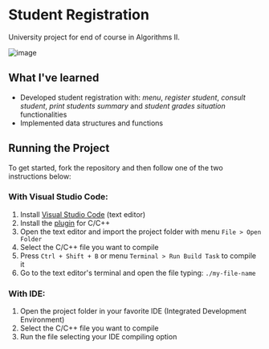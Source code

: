 # Student Registration
University project for end of course in Algorithms II.

![image](https://user-images.githubusercontent.com/12193814/87851745-2c4aac00-c8d2-11ea-8a00-f3b8c693bf80.png)

## What I've learned

- Developed student registration with: *menu*, *register student*, *consult student*, *print students summary* and *student grades situation* functionalities
- Implemented data structures and functions

## Running the Project

To get started, fork the repository and then follow one of the two instructions below:

### With Visual Studio Code:

1. Install [Visual Studio Code](https://code.visualstudio.com/Download) (text editor)
2. Install the [plugin](https://marketplace.visualstudio.com/items?itemName=ms-vscode.cpptools) for C/C++
3. Open the text editor and import the project folder with menu `File > Open Folder`
4. Select the C/C++ file you want to compile
5. Press `Ctrl + Shift + B` or menu `Terminal > Run Build Task` to compile it
6. Go to the text editor's terminal and open the file typing: `./my-file-name`

### With IDE:

1. Open the project folder in your favorite IDE (Integrated Development Environment)
2. Select the C/C++ file you want to compile
3. Run the file selecting your IDE compiling option
